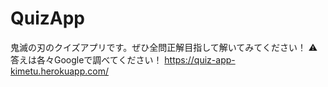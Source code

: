 # QuizApp

鬼滅の刃のクイズアプリです。ぜひ全問正解目指して解いてみてください！
⚠︎ 答えは各々Googleで調べてください！
<https://quiz-app-kimetu.herokuapp.com/>
